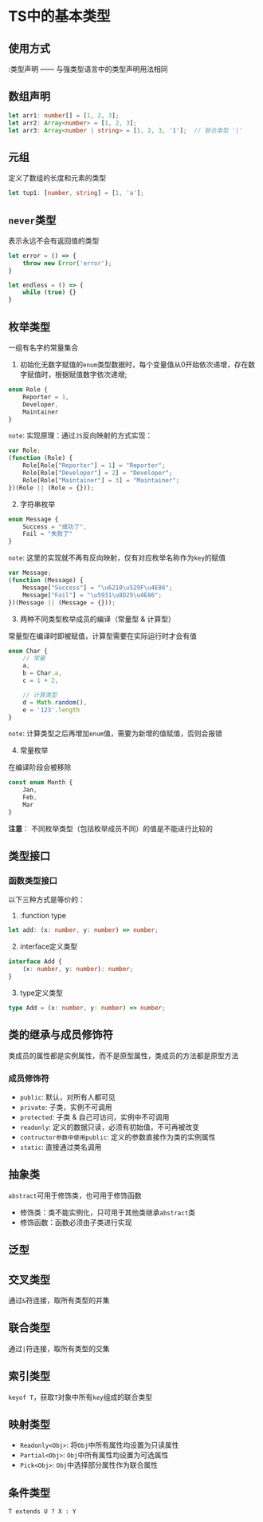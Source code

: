 # TS中的基本类型

## 使用方式
:类型声明 —— 与强类型语言中的类型声明用法相同

## 数组声明
```ts
let arr1: number[] = [1, 2, 3];
let arr2: Array<number> = [1, 2, 3];
let arr3: Array<number | string> = [1, 2, 3, '1'];  // 联合类型 '|'
```

## 元组
定义了数组的长度和元素的类型
```ts
let tup1: [number, string] = [1, 'a'];
```

## `never`类型
表示永远不会有返回值的类型
```ts
let error = () => {
    throw new Error('error');
}

let endless = () => {
    while (true) {}
}
```

## 枚举类型

一组有名字的常量集合

1. 初始化无数字赋值的`enum`类型数据时，每个变量值从0开始依次递增，存在数字赋值时，根据赋值数字依次递增;
```ts
enum Role {
    Reporter = 1,
    Developer,
    Maintainer
}
```
`note`: 实现原理：通过`JS`反向映射的方式实现：
```js
var Role;
(function (Role) {
    Role[Role["Reporter"] = 1] = "Reporter";
    Role[Role["Developer"] = 2] = "Developer";
    Role[Role["Maintainer"] = 3] = "Maintainer";
})(Role || (Role = {}));
```

2. 字符串枚举
```ts
enum Message {
    Success = "成功了",
    Fail = "失败了"
}
```
`note`: 这里的实现就不再有反向映射，仅有对应枚举名称作为`key`的赋值

```js
var Message;
(function (Message) {
    Message["Success"] = "\u6210\u529F\u4E86";
    Message["Fail"] = "\u5931\u8D25\u4E86";
})(Message || (Message = {}));
```

3. 两种不同类型枚举成员的编译（常量型 & 计算型）

常量型在编译时即被赋值，计算型需要在实际运行时才会有值
```ts
enum Char {
    // 常量
    a,
    b = Char.a,
    c = 1 + 2,

    // 计算类型
    d = Math.random(),
    e = '123'.length
}
```
`note`: 计算类型之后再增加`enum`值，需要为新增的值赋值，否则会报错

4. 常量枚举

在编译阶段会被移除
```ts
const enum Month {
    Jan,
    Feb,
    Mar
}
```

**注意**： 不同枚举类型（包括枚举成员不同）的值是不能进行比较的

## 类型接口

### 函数类型接口
以下三种方式是等价的：
1. :function type
```ts
let add: (x: number, y: number) => number;
```
2. interface定义类型
```ts
interface Add {
    (x: number, y: number): number;
}
```
3. type定义类型
```ts
type Add = (x: number, y: number) => number;
```

## 类的继承与成员修饰符
类成员的属性都是实例属性，而不是原型属性，类成员的方法都是原型方法

### 成员修饰符
- `public`: 默认，对所有人都可见
- `private`: 子类，实例不可调用
- `protected`: 子类 & 自己可访问，实例中不可调用
- `readonly`: 定义的数据只读，必须有初始值，不可再被改变
- `contructor参数中使用public`: 定义的参数直接作为类的实例属性
- `static`: 直接通过类名调用

## 抽象类
`abstract`可用于修饰类，也可用于修饰函数
- 修饰类：类不能实例化，只可用于其他类继承`abstract`类
- 修饰函数：函数必须由子类进行实现

## 泛型

## 交叉类型
通过`&`符连接，取所有类型的并集

## 联合类型
通过`|`符连接，取所有类型的交集

## 索引类型
`keyof T`，获取`T`对象中所有`key`组成的联合类型

## 映射类型
- `Readonly<Obj>`: 将`Obj`中所有属性均设置为只读属性
- `Partial<Obj>`: `Obj`中所有属性均设置为可选属性
- `Pick<Obj>`: `Obj`中选择部分属性作为联合属性

## 条件类型
`T extends U ? X : Y`